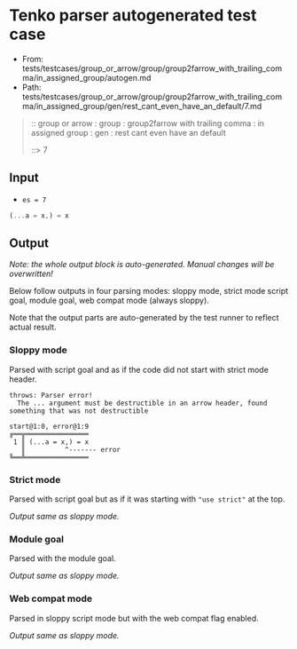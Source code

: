 # Tenko parser autogenerated test case

- From: tests/testcases/group_or_arrow/group/group2farrow_with_trailing_comma/in_assigned_group/autogen.md
- Path: tests/testcases/group_or_arrow/group/group2farrow_with_trailing_comma/in_assigned_group/gen/rest_cant_even_have_an_default/7.md

> :: group or arrow : group : group2farrow with trailing comma : in assigned group : gen : rest cant even have an default
>
> ::> 7

## Input

- `es = 7`

`````js
(...a = x,) = x
`````

## Output

_Note: the whole output block is auto-generated. Manual changes will be overwritten!_

Below follow outputs in four parsing modes: sloppy mode, strict mode script goal, module goal, web compat mode (always sloppy).

Note that the output parts are auto-generated by the test runner to reflect actual result.

### Sloppy mode

Parsed with script goal and as if the code did not start with strict mode header.

`````
throws: Parser error!
  The ... argument must be destructible in an arrow header, found something that was not destructible

start@1:0, error@1:9
╔══╦════════════════
 1 ║ (...a = x,) = x
   ║          ^------- error
╚══╩════════════════

`````

### Strict mode

Parsed with script goal but as if it was starting with `"use strict"` at the top.

_Output same as sloppy mode._

### Module goal

Parsed with the module goal.

_Output same as sloppy mode._

### Web compat mode

Parsed in sloppy script mode but with the web compat flag enabled.

_Output same as sloppy mode._
